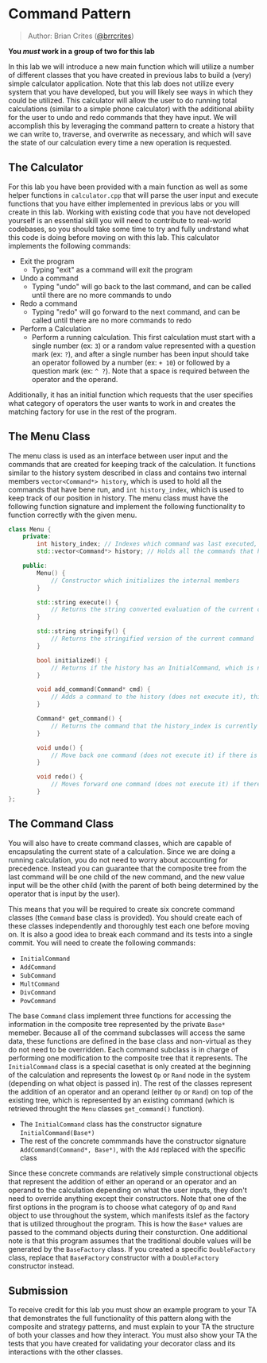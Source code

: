 # Command Pattern

> Author: Brian Crites ([@brrcrites](https://github.com/brrcrites))

**You *must* work in a group of two for this lab**

In this lab we will introduce a new main function which will utilize a number of different classes that you have created in previous labs to build a (very) simple calculator application. Note that this lab does not utilize every system that you have developed, but you will likely see ways in which they could be utilized. This calculator will allow the user to do running total calculations (similar to a simple phone calculator) with the additional ability for the user to undo and redo commands that they have input. We will accomplish this by leveraging the command pattern to create a history that we can write to, traverse, and overwrite as necessary, and which will save the state of our calculation every time a new operation is requested.

## The Calculator

For this lab you have been provided with a main function as well as some helper functions in `calculator.cpp` that will parse the user input and execute functions that you have either implemented in previous labs or you will create in this lab. Working with existing code that you have not developed yourself is an essential skill you will need to contribute to real-world codebases, so you should take some time to try and fully undrstand what this code is doing before moving on with this lab. This calculator implements the following commands:

* Exit the program
  * Typing "exit" as a command will exit the program
* Undo a command
  * Typing "undo" will go back to the last command, and can be called until there are no more commands to undo
* Redo a command
  * Typing "redo" will go forward to the next command, and can be called until there are no more commands to redo
* Perform a Calculation
  * Perform a running calculation. This first calculation must start with a single number (ex: `3`) or a random value represented with a question mark (ex: `?`), and after a single number has been input should take an operator followed by a number (ex: `+ 10`) or followed by a question mark (ex: `^ ?`). Note that a space is required between the operator and the operand.

Additionally, it has an initial function which requests that the user specifies what category of operators the user wants to work in and creates the matching factory for use in the rest of the program.

## The Menu Class

The menu class is used as an interface between user input and the commands that are created for keeping track of the calculation. It functions similar to the history system described in class and contains two internal members `vector<Command*> history`, which is used to hold all the commands that have bene run, and `int history_index`, which is used to keep track of our position in history. The menu class must have the following function signature and implement the following functionality to function correctly with the given menu.

```c++
class Menu {
    private:
        int history_index; // Indexes which command was last executed, accounting for undo and redo functions
        std::vector<Command*> history; // Holds all the commands that have been executed until now

    public:
        Menu() {
            // Constructor which initializes the internal members
        }

        std::string execute() {
            // Returns the string converted evaluation of the current command
        }

        std::string stringify() {
            // Returns the stringified version of the current command
        }

        bool initialized() {
            // Returns if the history has an InitialCommand, which is necessary to start the calculation
        }

        void add_command(Command* cmd) {
            // Adds a command to the history (does not execute it), this may require removal of some other commands depending on where history_index is
        }

        Command* get_command() {
            // Returns the command that the history_index is currently referring to
        }

        void undo() {
            // Move back one command (does not execute it) if there is a command to undo
        }

        void redo() {
            // Moves forward one command (does not execute it) if there is a command to redo
        }
};
```

## The Command Class

You will also have to create command classes, which are capable of encapsulating the current state of a calculation. Since we are doing a running calculation, you do not need to worry about accounting for precedence. Instead you can guarantee that the composite tree from the last command will be one child of the new command, and the new value input will be the other child (with the parent of both being determined by the operator that is input by the user).

This means that you will be required to create six concrete command classes (the `Command` base class is provided). You should create each of these classes independently and thoroughly test each one before moving on. It is also a good idea to break each command and its tests into a single commit. You will need to create the following commands:

* `InitialCommand`
* `AddCommand`
* `SubCommand`
* `MultCommand`
* `DivCommand`
* `PowCommand`

The base `Command` class implement three functions for accessing the information in the composite tree represented by the private `Base*` memeber. Because all of the command subclasses will access the same data, these functions are defined in the base class and non-virtual as they do not need to be overridden. Each command subclass is in charge of performing one modification to the composite tree that it represents. The `InitialCommand` class is a special casethat is only created at the beginning of the calculation and represents the lowest `Op` or `Rand` node in the system (depending on what object is passed in). The rest of the classes represent the addition of an operator and an operand (either `Op` or `Rand`) on top of the existing tree, which is represented by an existing command (which is retrieved throught the `Menu` classes `get_command()` function).

* The `InitialCommand` class has the constructor signature `InitialCommand(Base*)`
* The rest of the concrete commmands have the constructor signature `AddCommand(Command*, Base*)`, with the `Add` replaced with the specific class

Since these concrete commands are relatively simple constructional objects that represent the addition of either an operand or an operator and an operand to the calculation depending on what the user inputs, they don't need to override anything except their constructors. Note that one of the first options in the program is to choose what category of `Op` and `Rand` object to use throughout the system, which manifests itslef as the factory that is utilized throughout the program. This is how the `Base*` values are passed to the command objects during their consturction. One additional note is that this program assumes that the traditional double values will be generated by the `BaseFactory` class. If you created a specific `DoubleFactory` class, replace that `BaseFactory` constructor with a `DoubleFactory` constructor instead.

## Submission

To receive credit for this lab you must show an example program to your TA that demonstrates the full functionality of this pattern along with the composite and strategy patterns, and must explain to your TA the structure of both your classes and how they interact. You must also show your TA the tests that you have created for validating your decorator class and its interactions with the other classes.
